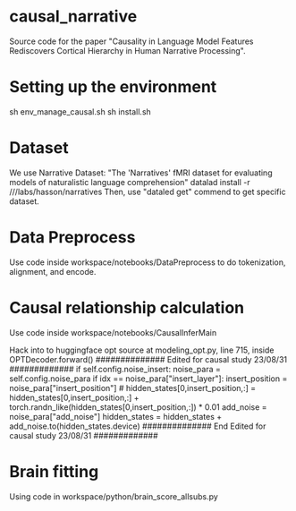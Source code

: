 # causal_narrative
Source code for the paper "Causality in Language Model Features Rediscovers Cortical Hierarchy in Human Narrative Processing".

# Setting up the environment
sh env_manage_causal.sh
sh install.sh

# Dataset
We use Narrative Dataset:
"The 'Narratives' fMRI dataset for evaluating models of naturalistic language comprehension"
datalad install -r ///labs/hasson/narratives
Then, use "dataled get" commend to get specific dataset.

# Data Preprocess
Use code inside workspace/notebooks/DataPreprocess to do tokenization, alignment, and encode.

# Causal relationship calculation
Use code inside workspace/notebooks/CausalInferMain

Hack into to huggingface opt source at modeling_opt.py, line 715, inside OPTDecoder.forward()
############## Edited for causal study 23/08/31 #############
            if self.config.noise_insert:
                noise_para = self.config.noise_para
                if idx == noise_para["insert_layer"]:
                    insert_position = noise_para["insert_position"]
                    # hidden_states[0,insert_position,:] = hidden_states[0,insert_position,:] + torch.randn_like(hidden_states[0,insert_position,:]) * 0.01
                    add_noise = noise_para["add_noise"]
                    hidden_states = hidden_states + add_noise.to(hidden_states.device)
############## End Edited for causal study 23/08/31 #############

# Brain fitting
Using code in workspace/python/brain_score_allsubs.py


